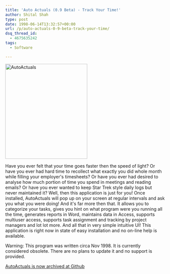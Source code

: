 ```yaml
---
title: 'Auto Actuals (0.9 Beta) - Track Your Time!'
author: Shital Shah
type: post
date: 1998-06-14T13:32:57+00:00
url: /p/auto-actuals-0-9-beta-track-your-time/
dsq_thread_id:
  - 4675635242
tags:
  - Software

---
```

[<img src="/images/posts/2004/12/AutoActuals-259x300.jpg" alt="AutoActuals" width="259" height="300" class="alignleft size-medium wp-image-890" srcset="http://shitalshah.com/ShitalShahWP/wp-content/uploads/2004/12/AutoActuals-259x300.jpg 259w, http://shitalshah.com/ShitalShahWP/wp-content/uploads/2004/12/AutoActuals.jpg 375w" sizes="(max-width: 259px) 100vw, 259px" />][1]

Have you ever felt that your time goes faster then the speed of light? Or have you ever had hard time to recollect what exactly you did whole month while filling your employer's timesheets? Or have you ever had desired to analyse how much portion of time you spend in meetings and reading emails? Or have you ever wanted to keep Star Trek style daily logs but never maintained it? Well, then this application is just for you! Once installed, AutoActuals will pop up on your screen at regular intervals and ask you what you were doing! And it's far more then that. It allows you to categorize your tasks, gives you hint on what program were you running all the time, generates reports in Word, maintains data in Access, supports multiuser access, supports task assignment and tracking by project managers and lot lot more. And all that in very simple intuitive UI! This application is right now in state of easy installation and no on-line help is available.

<p class="obsolete">
  Warning: This program was written circa Nov 1998. It is currently considered obsolete. There are no plans to update it and no support is provided.
</p>

[AutoActuals is now archived at Github][2]

<div class="github-widget" data-repo="sytelus/AutoActuals">
</div>

 [1]: /images/posts/2004/12/AutoActuals.jpg
 [2]: https://github.com/sytelus/AutoActuals